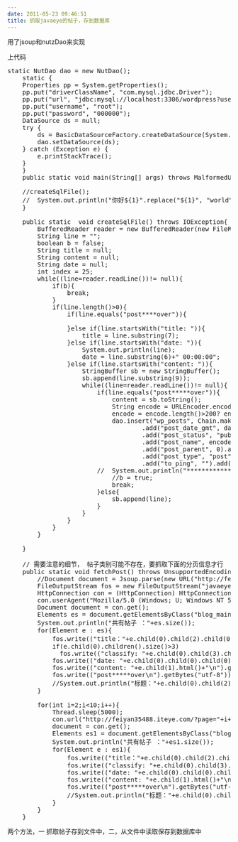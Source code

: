 ```yaml
---
date: 2011-05-23 09:46:51
title: 抓取javaeye的帖子，存到数据库
---
```




用了jsoup和nutzDao来实现

上代码
<pre class="java" name="code">static NutDao dao = new NutDao();
	static {
	Properties pp = System.getProperties();
	pp.put("driverClassName", "com.mysql.jdbc.Driver");
	pp.put("url", "jdbc:mysql://localhost:3306/wordpress?useUnicode=true&amp;characterEncoding=utf-8");
	pp.put("username", "root");
	pp.put("password", "000000");
	DataSource ds = null;
	try {
		ds = BasicDataSourceFactory.createDataSource(System.getProperties());
		dao.setDataSource(ds);
	} catch (Exception e) {
		e.printStackTrace();
	}
	}
	public static void main(String[] args) throws MalformedURLException, IOException, InterruptedException {

	//createSqlFile();
	//	System.out.println("你好${1}".replace("${1}", "world"));
	}

	public static  void createSqlFile() throws IOException{
		BufferedReader reader = new BufferedReader(new FileReader(new File("javaeyepost.txt")));
		String line = "";
		boolean b = false;
		String title = null;
		String content = null;
		String date = null;
		int index = 25;
		while((line=reader.readLine())!= null){
			if(b){
				break;
			}
			if(line.length()&gt;0){
				if(line.equals("post****over")){

				}else if(line.startsWith("title: ")){
					title = line.substring(7);
				}else if(line.startsWith("date: ")){
					System.out.println(line);
					date = line.substring(6)+" 00:00:00";
				}else if(line.startsWith("content: ")){
					StringBuffer sb = new StringBuffer();
					sb.append(line.substring(9));
					while((line=reader.readLine())!= null){
						if(line.equals("post*****over")){
							content = sb.toString();
							String encode = URLEncoder.encode(title);
							encode = encode.length()&gt;200? encode.substring(0,200):encode;
							dao.insert("wp_posts", Chain.make("post_author", 1).add("post_date", date)
									.add("post_date_gmt", date).add("post_content", content).add("post_title", title)
									.add("post_status", "publish").add("comment_status", "open").add("ping_status", "open")
									.add("post_name", encode).add("post_modified", date).add("post_modified_gmt", date)
									.add("post_parent", 0).add("guid", "http://localhost:89/?p="+ index++).add("menu_order", 0)
									.add("post_type", "post").add("comment_count", 0).add("post_excerpt", "").add("post_password", "")
									.add("to_ping", "").add("pinged", "").add("post_content_filtered", "").add("post_mime_type", ""));
						//	System.out.println("*************************************");
							//b = true;
							break;
						}else{
							sb.append(line);
						}
					}
				}
			}
		}

	}

	// 需要注意的细节， 帖子类别可能不存在，要抓取下面的分页信息才行
	public static void fetchPost() throws UnsupportedEncodingException, IOException, InterruptedException{
		//Document document = Jsoup.parse(new URL("http://feiyan35488.iteye.com/?show_full=false"), 5000);
		FileOutputStream fos = new FileOutputStream("javaeyepost.txt");
		HttpConnection con = (HttpConnection) HttpConnection.connect("http://feiyan35488.iteye.com/?page=9&amp;&amp;show_full=true");
		con.userAgent("Mozilla/5.0 (Windows; U; Windows NT 5.1; en-US) AppleWebKit/534.12 (KHTML, like Gecko) Chrome/9.0.576.0 Safari/534.12");
		Document document = con.get();
		Elements es = document.getElementsByClass("blog_main");
		System.out.println("共有帖子 ："+es.size());
		for(Element e : es){
			fos.write(("title："+e.child(0).child(2).child(0).html()+"\n").getBytes("utf-8"));
			if(e.child(0).children().size()&gt;3)
			  fos.write(("classify: "+e.child(0).child(3).child(0).html()+"\n").getBytes("utf-8"));
			fos.write(("date: "+e.child(0).child(0).child(0).html()+"-"+e.child(0).child(0).child(2).html()+"-"+e.child(0).child(0).child(4).html()+"\n").getBytes("utf-8"));
			fos.write(("content: "+e.child(1).html()+"\n").getBytes("utf-8"));
			fos.write(("post*****over\n").getBytes("utf-8"));
			//System.out.println("标题："+e.child(0).child(2).child(0).html());
		}

		for(int i=2;i&lt;10;i++){
			Thread.sleep(5000);
			con.url("http://feiyan35488.iteye.com/?page="+i+"&amp;&amp;show_full=true");
			document = con.get();
			Elements es1 = document.getElementsByClass("blog_main");
			System.out.println("共有帖子 ："+es1.size());
			for(Element e : es1){
				fos.write(("title："+e.child(0).child(2).child(0).html()+"\n").getBytes("utf-8"));
				fos.write(("classify: "+e.child(0).child(3).child(0).html()+"\n").getBytes("utf-8"));
				fos.write(("date: "+e.child(0).child(0).child(0).html()+"-"+e.child(0).child(0).child(2).html()+"-"+e.child(0).child(0).child(4).html()+"\n").getBytes("utf-8"));
				fos.write(("content: "+e.child(1).html()+"\n").getBytes("utf-8"));
				fos.write(("post*****over\n").getBytes("utf-8"));
				//System.out.println("标题："+e.child(0).child(2).child(0).html());
			}
		}
	}</pre>
两个方法，一 抓取帖子存到文件中，二，从文件中读取保存到数据库中